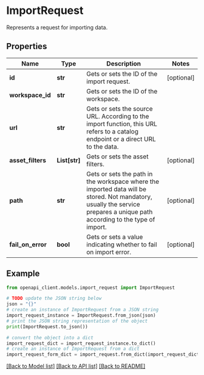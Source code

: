 # ImportRequest

Represents a request for importing data.

## Properties

Name | Type | Description | Notes
------------ | ------------- | ------------- | -------------
**id** | **str** | Gets or sets the ID of the import request. | [optional] 
**workspace_id** | **str** | Gets or sets the ID of the workspace. | 
**url** | **str** | Gets or sets the source URL.  According to the import function, this URL refers to a catalog endpoint or a direct URL to the data. | 
**asset_filters** | **List[str]** | Gets or sets the asset filters. | [optional] 
**path** | **str** | Gets or sets the path in the workspace where the imported data will be stored.  Not mandatory, usually the service prepares a unique path according to the type of import. | [optional] 
**fail_on_error** | **bool** | Gets or sets a value indicating whether to fail on import error. | [optional] 

## Example

```python
from openapi_client.models.import_request import ImportRequest

# TODO update the JSON string below
json = "{}"
# create an instance of ImportRequest from a JSON string
import_request_instance = ImportRequest.from_json(json)
# print the JSON string representation of the object
print(ImportRequest.to_json())

# convert the object into a dict
import_request_dict = import_request_instance.to_dict()
# create an instance of ImportRequest from a dict
import_request_form_dict = import_request.from_dict(import_request_dict)
```
[[Back to Model list]](../README.md#documentation-for-models) [[Back to API list]](../README.md#documentation-for-api-endpoints) [[Back to README]](../README.md)


